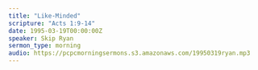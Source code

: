 ```yaml
---
title: "Like-Minded"
scripture: "Acts 1:9-14"
date: 1995-03-19T00:00:00Z
speaker: Skip Ryan
sermon_type: morning
audio: https://pcpcmorningsermons.s3.amazonaws.com/19950319ryan.mp3 
---
```



